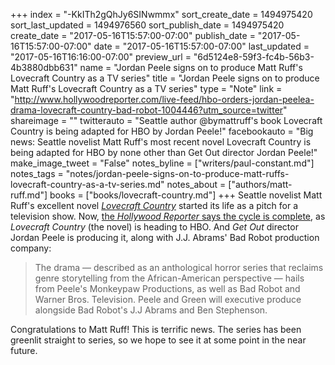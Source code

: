 +++
index = "-KkITh2gQhJy6SINwmmx"
sort_create_date = 1494975420
sort_last_updated = 1494976560
sort_publish_date = 1494975420
create_date = "2017-05-16T15:57:00-07:00"
publish_date = "2017-05-16T15:57:00-07:00"
date = "2017-05-16T15:57:00-07:00"
last_updated = "2017-05-16T16:16:00-07:00"
preview_url = "6d5124e8-59f3-fc4b-56b3-4b3880dbb631"
name = "Jordan Peele signs on to produce Matt Ruff's Lovecraft Country as a TV series"
title = "Jordan Peele signs on to produce Matt Ruff's Lovecraft Country as a TV series"
type = "Note"
link = "http://www.hollywoodreporter.com/live-feed/hbo-orders-jordan-peelea-drama-lovecraft-country-bad-robot-1004446?utm_source=twitter"
shareimage = ""
twitterauto = "Seattle author @bymattruff's book Lovecraft Country is being adapted for HBO by Jordan Peele!"
facebookauto = "Big news: Seattle novelist Matt Ruff's most recent novel Lovecraft Country is being adapted for HBO by none other than Get Out director Jordan Peele!"
make_image_tweet = "False"
notes_byline = ["writers/paul-constant.md"]
notes_tags = "notes/jordan-peele-signs-on-to-produce-matt-ruffs-lovecraft-country-as-a-tv-series.md"
notes_about = ["authors/matt-ruff.md"]
books = ["books/lovecraft-country.md"]
+++
Seattle novelist Matt Ruff's excellent novel [*Lovecraft Country*](http://www.seattlereviewofbooks.com/notes/2016/02/18/talking-with-matt-ruff-about-science-fictions-racist-past/) started its life as a pitch for a television show. Now, [the *Hollywood Reporter* says the cycle is complete](http://www.hollywoodreporter.com/live-feed/hbo-orders-jordan-peelea-drama-lovecraft-country-bad-robot-1004446?utm_source=twitter), as *Lovecraft Country* (the novel) is heading to HBO. And *Get Out* director Jordan Peele is producing it, along with J.J. Abrams' Bad Robot production company:

<blockquote>The drama — described as an anthological horror series that reclaims genre storytelling from the African-American perspective — hails from Peele's Monkeypaw Productions, as well as Bad Robot and Warner Bros. Television. Peele and Green will executive produce alongside Bad Robot's J.J Abrams and Ben Stephenson.</blockquote>

Congratulations to Matt Ruff! This is terrific news. The series has been greenlit straight to series, so we hope to see it at some point in the near future.